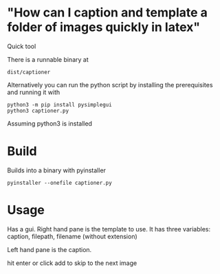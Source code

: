 # "How can I caption and template a folder of images quickly in latex"

Quick tool 

There is a runnable binary at

```
dist/captioner

```

Alternatively you can run the python script by installing the prerequisites and running it with

```
python3 -m pip install pysimplegui
python3 captioner.py

```

Assuming python3 is installed
# Build

Builds into a binary with pyinstaller

```
pyinstaller --onefile captioner.py

```

# Usage

Has a gui. Right hand pane is the template to use. It has three variables: caption, filepath, filename (without extension)

Left hand pane is the caption. 

hit enter or click add to skip to the next image